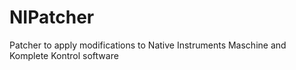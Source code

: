 # NIPatcher
Patcher to apply modifications to Native Instruments Maschine and Komplete Kontrol software
